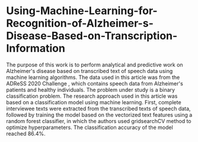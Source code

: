 # Using-Machine-Learning-for-Recognition-of-Alzheimer-s-Disease-Based-on-Transcription-Information
The purpose of this work is to perform analytical and predictive work on Alzheimer's disease based on transcribed text of speech data using machine learning algorithms. The data used in this article was from the ADReSS 2020 Challenge , which contains speech data from Alzheimer's patients and healthy individuals. The problem under study is a binary classification problem. The research approach used in this article was based on a classification model using machine learning. First, complete interviewee texts were extracted from the transcribed texts of speech data, followed by training the model based on the vectorized text features using a random forest classifier, in which the authors used gridsearchCV method to optimize hyperparameters. The classification accuracy of the model reached 86.4%. 
